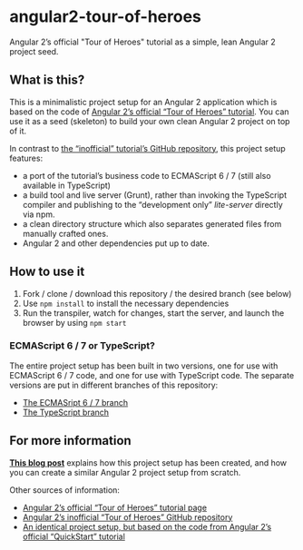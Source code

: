 # angular2-tour-of-heroes
Angular 2’s official "Tour of Heroes" tutorial as a simple, lean Angular 2 project seed.

## What is this?
This is a minimalistic project setup for an Angular 2 application which is based on the code of [Angular 2’s official “Tour of Heroes” tutorial](https://angular.io/docs/ts/latest/tutorial/toh-pt6.html). You can use it as a seed (skeleton) to build your own clean Angular 2 project on top of it.

In contrast to [the “inofficial” tutorial’s GitHub repository](https://github.com/johnpapa/angular2-tour-of-heroes), this project setup features:
* a port of the tutorial’s business code to ECMAScript 6 / 7 (still also available in TypeScript)
* a build tool and live server (Grunt), rather than invoking the TypeScript compiler and publishing to the “development only” *lite-server* directly via npm.
* a clean directory structure which also separates generated files from manually crafted ones.
* Angular 2 and other dependencies put up to date.

## How to use it
1. Fork / clone / download this repository / the desired branch (see below)
2. Use `npm install` to install the necessary dependencies
3. Run the transpiler, watch for changes, start the server, and launch the browser by using `npm start`

### ECMAScript 6 / 7 or TypeScript?
The entire project setup has been built in two versions, one for use with ECMAScript 6 / 7 code, and one for use with TypeScript code. The separate versions are put in different branches of this repository:
* [The ECMASript 6 / 7 branch](https://github.com/codebulb/angular2-tour-of-heroes/tree/es7)
* [The TypeScript branch](https://github.com/codebulb/angular2-tour-of-heroes/tree/ts)

## For more information
[**This blog post**](http://www.codebulb.ch/2016/06/angular-2-official-tutorial-projects-in-es6-typescript-seed-part-1.html) explains how this project setup has been created, and how you can create a similar Angular 2 project setup from scratch.

Other sources of information:
* [Angular 2’s official “Tour of Heroes” tutorial page](https://angular.io/docs/ts/latest/tutorial/toh-pt6.html)
* [Angular 2’s inofficial “Tour of Heroes” GitHub repository](https://github.com/johnpapa/angular2-tour-of-heroes)
* [An identical project setup, but based on the code from Angular 2’s official “QuickStart” tutorial](https://github.com/codebulb/angular2-quickstart)

